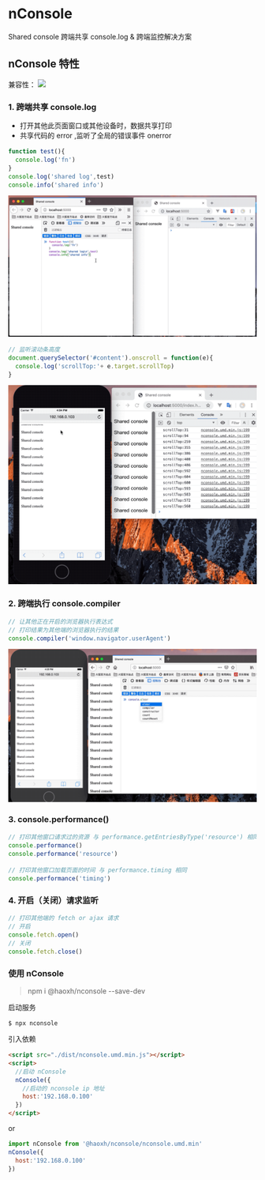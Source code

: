 # nConsole
Shared console
跨端共享 console.log & 跨端监控解决方案

## nConsole 特性

兼容性：
![](https://saucelabs.com/browser-matrix/socket.svg)

### 1\. 跨端共享 console.log

- 打开其他此页面窗口或其他设备时，数据共享打印
- 共享代码的 error ,监听了全局的错误事件 onerror

```js
function test(){
  console.log('fn')
}
console.log('shared log',test)
console.info('shared info')
```

![](./asserts/image/console.gif)


```js
// 监听滚动条高度
document.querySelector('#content').onscroll = function(e){
  console.log('scrollTop:'+ e.target.scrollTop)
}
```

![](./asserts/image/nconsole1.gif)

### 2\. 跨端执行 console.compiler

```js
// 让其他正在开启的浏览器执行表达式
// 打印结果为其他端的浏览器执行的结果
console.compiler('window.navigator.userAgent')
```

![](./asserts/image/nconsole_compiler.gif)

### 3\. console.performance()

```js
// 打印其他窗口请求过的资源 与 performance.getEntriesByType('resource') 相同
console.performance()
console.performance('resource')

// 打印其他窗口加载页面的时间 与 performance.timing 相同
console.performance('timing')
```

### 4\. 开启（关闭）请求监听

```js
// 打印其他端的 fetch or ajax 请求
// 开启
console.fetch.open()
// 关闭
console.fetch.close()
```

### 使用 nConsole

> npm i @haoxh/nconsole --save-dev

启动服务

```shell
$ npx nconsole
```

引入依赖

```html
<script src="./dist/nconsole.umd.min.js"></script>
<script>
  //启动 nConsole
  nConsole({
    //启动的 nconsole ip 地址
    host:'192.168.0.100'
  })
</script>
```

or

```js
import nConsole from '@haoxh/nconsole/nconsole.umd.min'
nConsole({
  host:'192.168.0.100'
})
```
